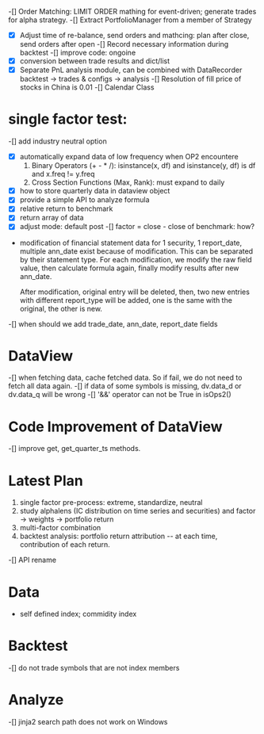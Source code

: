 -[] Order Matching:
    LIMIT ORDER mathing for event-driven; generate trades for alpha strategy.
-[] Extract PortfolioManager from a member of Strategy
-[x] Adjust time of re-balance, send orders and mathcing:
     plan after close, send orders after open
-[] Record necessary information during backtest
-[] improve code: ongoine
-[x] conversion between trade results and dict/list
-[x] Separate PnL analysis module, can be combined with DataRecorder
     backtest -> trades & configs -> analysis
-[] Resolution of fill price of stocks in China is 0.01
-[] Calendar Class

# single factor test:
-[] add industry neutral option
-[x] automatically expand data of low frequency when OP2 encountere
    1. Binary Operators (+ - * /): isinstance(x, df) and isinstance(y, df) is df and x.freq != y.freq
    2. Cross Section Functions (Max, Rank): must expand to daily
-[x] how to store quarterly data in dataview object
-[x] provide a simple API to analyze formula
-[x] relative return to benchmark
-[x] return array of data
-[x] adjust mode: default post
-[] factor = close - close of benchmark: how?

- modification of financial statement data
    for 1 security, 1 report_date, multiple ann_date exist because of modification.
    This can be separated by their statement type.
    For each modification, we modify the raw field value, then calculate formula again, finally modify results after new ann_date.

    After modification, original entry will be deleted, then, two new entries with different report_type will be added,
    one is the same with the original, the other is new.

-[] when should we add trade_date, ann_date, report_date fields

# DataView
-[] when fetching data, cache fetched data. So if fail, we do not need to fetch all data again.
-[] if data of some symbols is missing, dv.data_d or dv.data_q will be wrong
-[] '&&' operator can not be True in isOps2()

# Code Improvement of DataView
-[] improve get, get_quarter_ts methods.

# Latest Plan
1. single factor pre-process: extreme, standardize, neutral
2. study alphalens (IC distribution on time series and securities) and factor -> weights -> portfolio return
3. multi-factor combination
4. backtest analysis: portfolio return attribution -- at each time, contribution of each return.

-[] API rename

# Data
- self defined index; commidity index

# Backtest
-[] do not trade symbols that are not index members

# Analyze
-[] jinja2 search path does not work on Windows

